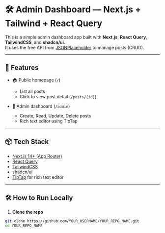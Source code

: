 # 🛠️ Admin Dashboard — Next.js + Tailwind + React Query

This is a simple admin dashboard app built with **Next.js**, **React Query**, **TailwindCSS**, and **shadcn/ui**.  
It uses the free API from [JSONPlaceholder](https://jsonplaceholder.typicode.com/) to manage posts (CRUD).

---

## 🚀 Features

- 🏠 Public homepage (`/`)
  - List all posts
  - Click to view post detail (`/posts/[id]`)

- 🔐 Admin dashboard (`/admin`)
  - Create, Read, Update, Delete posts
  - Rich text editor using TipTap

---

## 📦 Tech Stack

- [Next.js 14+ (App Router)](https://nextjs.org/)
- [React Query](https://tanstack.com/query)
- [TailwindCSS](https://tailwindcss.com/)
- [shadcn/ui](https://ui.shadcn.com/)
- [TipTap](https://tiptap.dev/) for rich text editor

---

## 🛠️ How to Run Locally

1. **Clone the repo**

```bash
git clone https://github.com/YOUR_USERNAME/YOUR_REPO_NAME.git
cd YOUR_REPO_NAME
